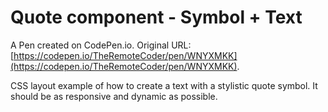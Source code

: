 # Quote component - Symbol + Text

A Pen created on CodePen.io. Original URL: [https://codepen.io/TheRemoteCoder/pen/WNYXMKK](https://codepen.io/TheRemoteCoder/pen/WNYXMKK).

CSS layout example of how to create a text with a stylistic quote symbol. It should be as responsive and dynamic as possible.